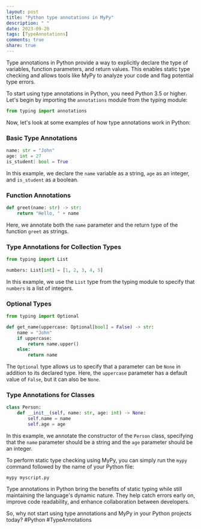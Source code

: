```yaml
---
layout: post
title: "Python type annotations in MyPy"
description: " "
date: 2023-09-20
tags: [TypeAnnotations]
comments: true
share: true
---
```


Type annotations in Python provide a way to explicitly declare the type of variables, function parameters, and return values. This enables static type checking and allows tools like MyPy to analyze your code and flag potential type errors.

To start using type annotations in Python, you need Python 3.5 or higher. Let's begin by importing the `annotations` module from the typing module:

```python
from typing import annotations
```

Now, let's look at some examples of how type annotations work in Python:

### Basic Type Annotations

```python
name: str = "John"
age: int = 27
is_student: bool = True
```

In this example, we declare the `name` variable as a string, `age` as an integer, and `is_student` as a boolean.

### Function Annotations

```python
def greet(name: str) -> str:
    return "Hello, " + name
```

Here, we annotate both the `name` parameter and the return type of the function `greet` as strings.

### Type Annotations for Collection Types

```python
from typing import List

numbers: List[int] = [1, 2, 3, 4, 5]
```

In this example, we use the `List` type from the typing module to specify that `numbers` is a list of integers.

### Optional Types

```python
from typing import Optional

def get_name(uppercase: Optional[bool] = False) -> str:
    name = "John"
    if uppercase:
        return name.upper()
    else:
        return name
```

The `Optional` type allows us to specify that a parameter can be `None` in addition to its declared type. Here, the `uppercase` parameter has a default value of `False`, but it can also be `None`.

### Type Annotations for Classes

```python
class Person:
    def __init__(self, name: str, age: int) -> None:
        self.name = name
        self.age = age
```

In this example, we annotate the constructor of the `Person` class, specifying that the `name` parameter should be a string and the `age` parameter should be an integer.

To perform static type checking using MyPy, you can simply run the `mypy` command followed by the name of your Python file:

```
mypy myscript.py
```

Type annotations in Python bring the benefits of static typing while still maintaining the language's dynamic nature. They help catch errors early on, improve code readability, and enhance collaboration between developers.

So, why not start using type annotations and MyPy in your Python projects today? #Python #TypeAnnotations